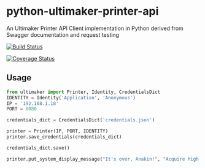 # python-ultimaker-printer-api

An Ultimaker Printer API Client implementation in Python derived from Swagger documentation and request testing

[![Build Status](https://travis-ci.org/vanderbilt-design-studio/python-ultimaker-api.svg?branch=master)](https://travis-ci.org/vanderbilt-design-studio/python-ultimaker-printer-api)

[![Coverage Status](https://coveralls.io/repos/github/vanderbilt-design-studio/python-ultimaker-api/badge.svg?branch=master)](https://coveralls.io/github/vanderbilt-design-studio/python-ultimaker-printer-api?branch=master)

## Usage
```python
from ultimaker import Printer, Identity, CredentialsDict
IDENTITY = Identity('Application', 'Anonymous')
IP = '192.168.1.18'
PORT = 8080

credentials_dict = CredentialsDict('credentials.json')

printer = Printer(IP, PORT, IDENTITY)
printer.save_credentials(credentials_dict)

credentials_dict.save()

printer.put_system_display_message("It's over, Anakin!", "Acquire high ground")

```

